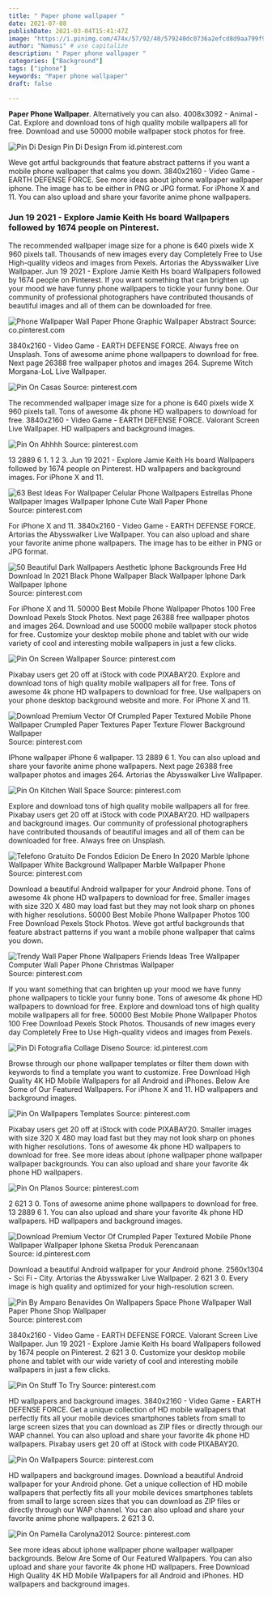 ```yaml
---
title: " Paper phone wallpaper "
date: 2021-07-08
publishDate: 2021-03-04T15:41:47Z
image: "https://i.pinimg.com/474x/57/92/40/579240dc0736a2efcd8d9aa799f9dd01.jpg"
author: "Namusi" # use capitalize
description: " Paper phone wallpaper "
categories: ["Background"]
tags: ["iphone"]
keywords: "Paper phone wallpaper"
draft: false

---
```



**Paper Phone Wallpaper**. Alternatively you can also. 4008x3092 - Animal - Cat. Explore and download tons of high quality mobile wallpapers all for free. Download and use 50000 mobile wallpaper stock photos for free.

![Pin Di Design](https://i.pinimg.com/originals/ef/c4/bc/efc4bc91dc10094768c45c29924f7afc.jpg "Pin Di Design")
Pin Di Design From id.pinterest.com


Weve got artful backgrounds that feature abstract patterns if you want a mobile phone wallpaper that calms you down. 3840x2160 - Video Game - EARTH DEFENSE FORCE. See more ideas about iphone wallpaper wallpaper iphone. The image has to be either in PNG or JPG format. For iPhone X and 11. You can also upload and share your favorite anime phone wallpapers.

### Jun 19 2021 - Explore Jamie Keith Hs board Wallpapers followed by 1674 people on Pinterest.

The recommended wallpaper image size for a phone is 640 pixels wide X 960 pixels tall. Thousands of new images every day Completely Free to Use High-quality videos and images from Pexels. Artorias the Abysswalker Live Wallpaper. Jun 19 2021 - Explore Jamie Keith Hs board Wallpapers followed by 1674 people on Pinterest. If you want something that can brighten up your mood we have funny phone wallpapers to tickle your funny bone. Our community of professional photographers have contributed thousands of beautiful images and all of them can be downloaded for free.


![Phone Wallpaper Wall Paper Phone Graphic Wallpaper Abstract](https://i.pinimg.com/736x/d8/e5/4e/d8e54e58261b6f49214ca4ecb53a9820.jpg "Phone Wallpaper Wall Paper Phone Graphic Wallpaper Abstract")
Source: co.pinterest.com

3840x2160 - Video Game - EARTH DEFENSE FORCE. Always free on Unsplash. Tons of awesome anime phone wallpapers to download for free. Next page 26388 free wallpaper photos and images 264. Supreme Witch Morgana-LoL Live Wallpaper.

![Pin On Casas](https://i.pinimg.com/474x/e2/32/62/e2326233e089683e83a4cec3efbbae22.jpg "Pin On Casas")
Source: pinterest.com

The recommended wallpaper image size for a phone is 640 pixels wide X 960 pixels tall. Tons of awesome 4k phone HD wallpapers to download for free. 3840x2160 - Video Game - EARTH DEFENSE FORCE. Valorant Screen Live Wallpaper. HD wallpapers and background images.

![Pin On Ahhhh](https://i.pinimg.com/originals/48/3d/73/483d731456a3b894572706beb0b5c105.jpg "Pin On Ahhhh")
Source: pinterest.com

13 2889 6 1. 1 2 3. Jun 19 2021 - Explore Jamie Keith Hs board Wallpapers followed by 1674 people on Pinterest. HD wallpapers and background images. For iPhone X and 11.

![63 Best Ideas For Wallpaper Celular Phone Wallpapers Estrellas Phone Wallpaper Images Wallpaper Iphone Cute Wall Paper Phone](https://i.pinimg.com/474x/93/09/74/930974f63b161d3b274f16c10a6ecab8.jpg "63 Best Ideas For Wallpaper Celular Phone Wallpapers Estrellas Phone Wallpaper Images Wallpaper Iphone Cute Wall Paper Phone")
Source: pinterest.com

For iPhone X and 11. 3840x2160 - Video Game - EARTH DEFENSE FORCE. Artorias the Abysswalker Live Wallpaper. You can also upload and share your favorite anime phone wallpapers. The image has to be either in PNG or JPG format.

![50 Beautiful Dark Wallpapers Aesthetic Iphone Backgrounds Free Hd Download In 2021 Black Phone Wallpaper Black Wallpaper Iphone Dark Wallpaper Iphone](https://i.pinimg.com/564x/32/a3/a0/32a3a09b5f635cc515d2dd8cec59204d.jpg "50 Beautiful Dark Wallpapers Aesthetic Iphone Backgrounds Free Hd Download In 2021 Black Phone Wallpaper Black Wallpaper Iphone Dark Wallpaper Iphone")
Source: pinterest.com

For iPhone X and 11. 50000 Best Mobile Phone Wallpaper Photos 100 Free Download Pexels Stock Photos. Next page 26388 free wallpaper photos and images 264. Download and use 50000 mobile wallpaper stock photos for free. Customize your desktop mobile phone and tablet with our wide variety of cool and interesting mobile wallpapers in just a few clicks.

![Pin On Screen Wallpaper](https://i.pinimg.com/474x/4c/15/61/4c1561694fd36777cf8a6ecea68da6c2.jpg "Pin On Screen Wallpaper")
Source: pinterest.com

Pixabay users get 20 off at iStock with code PIXABAY20. Explore and download tons of high quality mobile wallpapers all for free. Tons of awesome 4k phone HD wallpapers to download for free. Use wallpapers on your phone desktop background website and more. For iPhone X and 11.

![Download Premium Vector Of Crumpled Paper Textured Mobile Phone Wallpaper Crumpled Paper Textures Paper Texture Flower Background Wallpaper](https://i.pinimg.com/originals/8d/eb/7d/8deb7d2c3d58aa75cf35112e87c0add9.jpg "Download Premium Vector Of Crumpled Paper Textured Mobile Phone Wallpaper Crumpled Paper Textures Paper Texture Flower Background Wallpaper")
Source: pinterest.com

IPhone wallpaper iPhone 6 wallpaper. 13 2889 6 1. You can also upload and share your favorite anime phone wallpapers. Next page 26388 free wallpaper photos and images 264. Artorias the Abysswalker Live Wallpaper.

![Pin On Kitchen Wall Space](https://i.pinimg.com/474x/40/04/9d/40049d8530760657319532b6d338b103.jpg "Pin On Kitchen Wall Space")
Source: pinterest.com

Explore and download tons of high quality mobile wallpapers all for free. Pixabay users get 20 off at iStock with code PIXABAY20. HD wallpapers and background images. Our community of professional photographers have contributed thousands of beautiful images and all of them can be downloaded for free. Always free on Unsplash.

![Telefono Gratuito De Fondos Edicion De Enero In 2020 Marble Iphone Wallpaper White Background Wallpaper Marble Wallpaper Phone](https://i.pinimg.com/originals/46/ae/52/46ae52c5ccf207ff02f46b9310c5a2cb.png "Telefono Gratuito De Fondos Edicion De Enero In 2020 Marble Iphone Wallpaper White Background Wallpaper Marble Wallpaper Phone")
Source: pinterest.com

Download a beautiful Android wallpaper for your Android phone. Tons of awesome 4k phone HD wallpapers to download for free. Smaller images with size 320 X 480 may load fast but they may not look sharp on phones with higher resolutions. 50000 Best Mobile Phone Wallpaper Photos 100 Free Download Pexels Stock Photos. Weve got artful backgrounds that feature abstract patterns if you want a mobile phone wallpaper that calms you down.

![Trendy Wall Paper Phone Wallpapers Friends Ideas Tree Wallpaper Computer Wall Paper Phone Christmas Wallpaper](https://i.pinimg.com/474x/21/75/de/2175de3b328fb3727ccb52c572744022.jpg "Trendy Wall Paper Phone Wallpapers Friends Ideas Tree Wallpaper Computer Wall Paper Phone Christmas Wallpaper")
Source: pinterest.com

If you want something that can brighten up your mood we have funny phone wallpapers to tickle your funny bone. Tons of awesome 4k phone HD wallpapers to download for free. Explore and download tons of high quality mobile wallpapers all for free. 50000 Best Mobile Phone Wallpaper Photos 100 Free Download Pexels Stock Photos. Thousands of new images every day Completely Free to Use High-quality videos and images from Pexels.

![Pin Di Fotografia Collage Diseno](https://i.pinimg.com/originals/8c/61/86/8c6186ef710983e72dfc46efe8ef49f5.jpg "Pin Di Fotografia Collage Diseno")
Source: id.pinterest.com

Browse through our phone wallpaper templates or filter them down with keywords to find a template you want to customize. Free Download High Quality 4K HD Mobile Wallpapers for all Android and iPhones. Below Are Some of Our Featured Wallpapers. For iPhone X and 11. HD wallpapers and background images.

![Pin On Wallpapers Templates](https://i.pinimg.com/originals/42/c8/9d/42c89d684c6fcdeebf417540560c0957.jpg "Pin On Wallpapers Templates")
Source: pinterest.com

Pixabay users get 20 off at iStock with code PIXABAY20. Smaller images with size 320 X 480 may load fast but they may not look sharp on phones with higher resolutions. Tons of awesome 4k phone HD wallpapers to download for free. See more ideas about iphone wallpaper phone wallpaper wallpaper backgrounds. You can also upload and share your favorite 4k phone HD wallpapers.

![Pin On Planos](https://i.pinimg.com/736x/ee/20/1e/ee201ec8815720874ec36dd5720163b3.jpg "Pin On Planos")
Source: pinterest.com

2 621 3 0. Tons of awesome anime phone wallpapers to download for free. 13 2889 6 1. You can also upload and share your favorite 4k phone HD wallpapers. HD wallpapers and background images.

![Download Premium Vector Of Crumpled Paper Textured Mobile Phone Wallpaper Wallpaper Iphone Sketsa Produk Perencanaan](https://i.pinimg.com/originals/8c/27/8a/8c278a462c329a466291e670ac076761.jpg "Download Premium Vector Of Crumpled Paper Textured Mobile Phone Wallpaper Wallpaper Iphone Sketsa Produk Perencanaan")
Source: id.pinterest.com

Download a beautiful Android wallpaper for your Android phone. 2560x1304 - Sci Fi - City. Artorias the Abysswalker Live Wallpaper. 2 621 3 0. Every image is high quality and optimized for your high-resolution screen.

![Pin By Amparo Benavides On Wallpapers Space Phone Wallpaper Wall Paper Phone Shop Wallpaper](https://i.pinimg.com/736x/32/7d/0b/327d0b449cb9c2b8a49e424d9f73bc3d.jpg "Pin By Amparo Benavides On Wallpapers Space Phone Wallpaper Wall Paper Phone Shop Wallpaper")
Source: pinterest.com

3840x2160 - Video Game - EARTH DEFENSE FORCE. Valorant Screen Live Wallpaper. Jun 19 2021 - Explore Jamie Keith Hs board Wallpapers followed by 1674 people on Pinterest. 2 621 3 0. Customize your desktop mobile phone and tablet with our wide variety of cool and interesting mobile wallpapers in just a few clicks.

![Pin On Stuff To Try](https://i.pinimg.com/originals/68/43/af/6843af97cb2feb9ad7fab8b5f266cdf8.jpg "Pin On Stuff To Try")
Source: pinterest.com

HD wallpapers and background images. 3840x2160 - Video Game - EARTH DEFENSE FORCE. Get a unique collection of HD mobile wallpapers that perfectly fits all your mobile devices smartphones tablets from small to large screen sizes that you can download as ZIP files or directly through our WAP channel. You can also upload and share your favorite 4k phone HD wallpapers. Pixabay users get 20 off at iStock with code PIXABAY20.

![Pin On Wallpapers](https://i.pinimg.com/originals/60/ed/9d/60ed9d6d1a4c0fcc3cecad4b61552d28.jpg "Pin On Wallpapers")
Source: pinterest.com

HD wallpapers and background images. Download a beautiful Android wallpaper for your Android phone. Get a unique collection of HD mobile wallpapers that perfectly fits all your mobile devices smartphones tablets from small to large screen sizes that you can download as ZIP files or directly through our WAP channel. You can also upload and share your favorite anime phone wallpapers. 2 621 3 0.

![Pin On Pamella Carolyna2012](https://i.pinimg.com/474x/57/92/40/579240dc0736a2efcd8d9aa799f9dd01.jpg "Pin On Pamella Carolyna2012")
Source: pinterest.com

See more ideas about iphone wallpaper phone wallpaper wallpaper backgrounds. Below Are Some of Our Featured Wallpapers. You can also upload and share your favorite 4k phone HD wallpapers. Free Download High Quality 4K HD Mobile Wallpapers for all Android and iPhones. HD wallpapers and background images.

